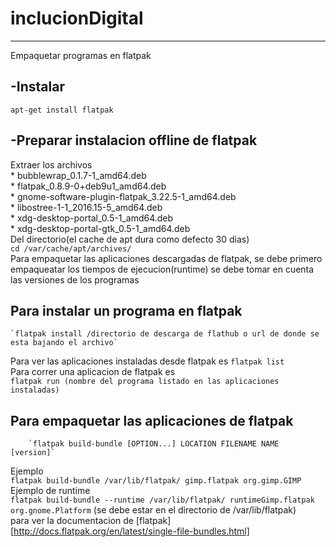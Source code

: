 # inclucionDigital
----------------------------
Empaquetar programas en flatpak  
## -Instalar  
	apt-get install flatpak  
## -Preparar instalacion offline de flatpak  
  Extraer los archivos  
	* bubblewrap_0.1.7-1_amd64.deb  
	* flatpak_0.8.9-0+deb9u1_amd64.deb  
	* gnome-software-plugin-flatpak_3.22.5-1_amd64.deb  
	* libostree-1-1_2016.15-5_amd64.deb  
	* xdg-desktop-portal_0.5-1_amd64.deb  
	* xdg-desktop-portal-gtk_0.5-1_amd64.deb  
  Del directorio(el cache de apt dura como defecto 30 dias)  
	`cd /var/cache/apt/archives/`  
Para empaquetar las aplicaciones descargadas de flatpak, se debe primero empaqueatar los tiempos de ejecucion(runtime) se debe tomar en cuenta las versiones de los programas  
## Para instalar un programa en flatpak
	`flatpak install /directorio de descarga de flathub o url de donde se esta bajando el archivo`
Para ver las aplicaciones instaladas desde flatpak es 
		`flatpak list`   
Para correr una aplicacion de flatpak es  
		`flatpak run (nombre del programa listado en las aplicaciones instaladas)`
## Para empaquetar las aplicaciones de flatpak  
		`flatpak build-bundle [OPTION...] LOCATION FILENAME NAME [version]`  
Ejemplo  
		`flatpak build-bundle /var/lib/flatpak/ gimp.flatpak org.gimp.GIMP`
Ejemplo de runtime  
		`flatpak build-bundle --runtime /var/lib/flatpak/ runtimeGimp.flatpak  org.gnome.Platform`
(se debe estar en el directorio de /var/lib/flatpak)  
para ver la documentacion de [flatpak][http://docs.flatpak.org/en/latest/single-file-bundles.html]  

	
